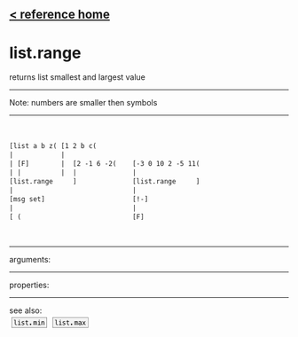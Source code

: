 [< reference home](ceammc_lib.html)
---

# list.range


returns list smallest and largest value

---

Note: numbers are smaller then symbols
<br>


---


```


[list a b z( [1 2 b c(
|            |
| [F]        |  [2 -1 6 -2(    [-3 0 10 2 -5 11(
| |          |  |              |
[list.range     ]              [list.range     ]
|                              |
[msg set]                      [!-]
|                              |
[ (                            [F]

            
```

---
arguments:


---
properties:


---
see also:<br>
[![list.min](img/object_list.min.png)](list.min.html)
[![list.max](img/object_list.max.png)](list.max.html)
